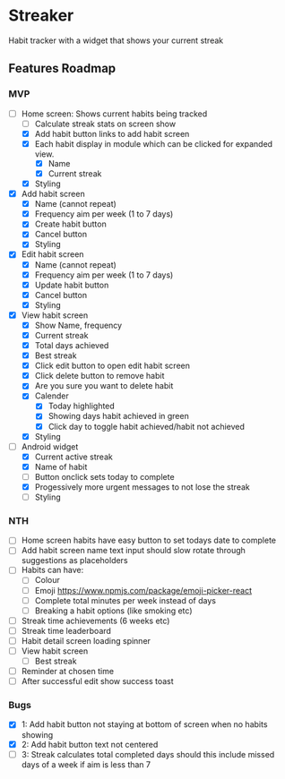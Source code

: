 # Streaker

Habit tracker with a widget that shows your current streak

## Features Roadmap

### MVP

- [ ] Home screen: Shows current habits being tracked
  - [ ] Calculate streak stats on screen show
  - [x] Add habit button links to add habit screen
  - [x] Each habit display in module which can be clicked for expanded view.
    - [x] Name
    - [x] Current streak
  - [x] Styling
- [x] Add habit screen
  - [x] Name (cannot repeat)
  - [x] Frequency aim per week (1 to 7 days)
  - [x] Create habit button
  - [x] Cancel button
  - [x] Styling
- [x] Edit habit screen
  - [x] Name (cannot repeat)
  - [x] Frequency aim per week (1 to 7 days)
  - [x] Update habit button
  - [x] Cancel button
  - [x] Styling
- [x] View habit screen
  - [x] Show Name, frequency
  - [x] Current streak
  - [x] Total days achieved
  - [x] Best streak
  - [x] Click edit button to open edit habit screen
  - [x] Click delete button to remove habit
  - [x] Are you sure you want to delete habit
  - [x] Calender
    - [x] Today highlighted
    - [x] Showing days habit achieved in green
    - [x] Click day to toggle habit achieved/habit not achieved
  - [x] Styling
- [ ] Android widget
  - [x] Current active streak
  - [x] Name of habit
  - [ ] Button onclick sets today to complete
  - [x] Progessively more urgent messages to not lose the streak
  - [ ] Styling

### NTH

- [ ] Home screen habits have easy button to set todays date to complete
- [ ] Add habit screen name text input should slow rotate through suggestions as placeholders
- [ ] Habits can have:
  - [ ] Colour
  - [ ] Emoji https://www.npmjs.com/package/emoji-picker-react
  - [ ] Complete total minutes per week instead of days
  - [ ] Breaking a habit options (like smoking etc)
- [ ] Streak time achievements (6 weeks etc)
- [ ] Streak time leaderboard
- [ ] Habit detail screen loading spinner
- [ ] View habit screen
  - [ ] Best streak
- [ ] Reminder at chosen time
- [ ] After successful edit show success toast

### Bugs

- [x] 1: Add habit button not staying at bottom of screen when no habits showing
- [x] 2: Add habit button text not centered
- [ ] 3: Streak calculates total completed days should this include missed days of a week if aim is less than 7
